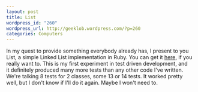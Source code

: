 ```yaml
--- 
layout: post
title: List
wordpress_id: "260"
wordpress_url: http://geeklob.wordpress.com/?p=260
categories: Computers
---
```

In my quest to provide something everybody already has, I present to you List, a simple Linked List implementation in Ruby. You can get it <a href="http://github.com/indigo747/list">here</a>, if you really want to. This is my first experiment in test driven development, and it definitely produced many more tests than any other code I've written. We're talking 8 tests for 2 classes, some 13 or 14 tests. It worked pretty well, but I don't know if I'll do it again. Maybe I won't need to.
